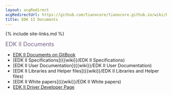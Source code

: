 ```yaml
---
layout: acgRedirect
acgRedirectUrl: https://github.com/tianocore/tianocore.github.io/wiki/EDK-II-Documents 
title: EDK II Documents
---
```

{% include site-links.md %}

<MTMarkdownOptions output='html4'>
<font color="#776688" size="4">
EDK II Documents
</font>
</MTMarkdownOptions>

* <a href="{{gitbook}}">EDK II Documents on GitBook</a>  
* [EDK II Specifications]({{wiki}}/EDK II Specifications) <BR>
* [EDK II User Documentation]({{wiki}}/EDK II User Documentation)<BR>
* [EDK II Libraries and Helper files]({{wiki}}/EDK II Libraries and Helper files)<BR>
* [EDK II White papers]({{wiki}}/EDK II White papers)<BR>
* [EDK II Driver Developer Page]({{wiki}}/Driver-Developer)<BR>

